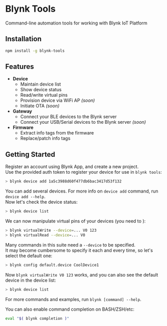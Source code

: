 # Blynk Tools

Command-line automation tools for working with Blynk IoT Platform

## Installation

```bash
npm install -g blynk-tools
```

## Features

- **Device**
  - Maintain device list
  - Show device status
  - Read/write virtual pins
  - Provision device via WiFi AP *(soon)*
  - Initiate OTA *(soon)*
- **Gateway**
  - Connect your BLE devices to the Blynk server
  - Connect your USB/Serial devices to the Blynk server *(soon)*
- **Firmware**
  - Extract info tags from the firmware
  - Replace/patch info tags
  
## Getting Started

Register an account using Blynk App, and create a new project.  
Use the provided auth token to register your device for use in `blynk tools`:
```sh
> blynk device add 1a5c3988d60f477db6bac3417d53f132
```
You can add several devices. For more info on `device add` command, run `device add --help`.  
Now let's check the device status:
```sh
> blynk device list
```
We can now manipulate virtual pins of your devices (you need to ):
```sh
> blynk virtualWrite --device=... V0 123
> blynk virtualRead --device=... V0
```
Many commands in this suite need a `--device` to be specified.  
It may become cumbersome to specify it each and every time, so let's select the default one:
```sh
> blynk config default.device CoolDevice1
```
Now `blynk virtualWrite V0 123` works, and you can also see the default device in the device list:
```sh
> blynk device list
```

For more commands and examples, run `blynk [command] --help`.  

You can also enable command completion on BASH/ZSH/etc:
```bash
eval "$( blynk completion )"
```
